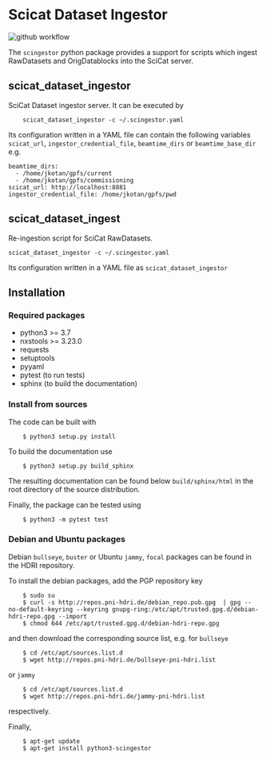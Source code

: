 # Scicat Dataset Ingestor

![github workflow](https://github.com/jkotan/scingestor/actions/workflows/tests.yml/badge.svg)

The `scingestor` python package provides a support for scripts which ingest RawDatasets and OrigDatablocks into the SciCat server.

## scicat_dataset_ingestor
SciCat Dataset ingestor server. It can be executed by

```
    scicat_dataset_ingestor -c ~/.scingestor.yaml
```
Its configuration written in a YAML file  can contain the following variables `scicat_url`, `ingestor_credential_file`, `beamtime_dirs` or  `beamtime_base_dir` e.g.
```
beamtime_dirs:
  - /home/jkotan/gpfs/current
  - /home/jkotan/gpfs/commissioning
scicat_url: http://localhost:8881
ingestor_credential_file: /home/jkotan/gpfs/pwd
```

## scicat_dataset_ingest

Re-ingestion script for SciCat RawDatasets.

    scicat_dataset_ingestor -c ~/.scingestor.yaml

Its configuration written in a YAML file as `scicat_dataset_ingestor`

## Installation

### Required packages

* python3 >= 3.7
* nxstools >= 3.23.0
* requests
* setuptools
* pyyaml
* pytest (to run tests)
* sphinx (to build the documentation)


### Install from sources

The code can be built with

```
    $ python3 setup.py install
```


To build the documentation use

```
    $ python3 setup.py build_sphinx
```

The resulting documentation can be found below `build/sphinx/html` in the root
directory of the source distribution.

Finally, the package can be tested using

```
    $ python3 -m pytest test
```


### Debian and Ubuntu packages

Debian  `bullseye`, `buster`  or Ubuntu  `jammy`, `focal` packages can be found in the HDRI repository.

To install the debian packages, add the PGP repository key

```
    $ sudo su
    $ curl -s http://repos.pni-hdri.de/debian_repo.pub.gpg  | gpg --no-default-keyring --keyring gnupg-ring:/etc/apt/trusted.gpg.d/debian-hdri-repo.gpg --import
    $ chmod 644 /etc/apt/trusted.gpg.d/debian-hdri-repo.gpg
```

and then download the corresponding source list, e.g.
for `bullseye`

```
    $ cd /etc/apt/sources.list.d
    $ wget http://repos.pni-hdri.de/bullseye-pni-hdri.list
```

or `jammy`

```
    $ cd /etc/apt/sources.list.d
    $ wget http://repos.pni-hdri.de/jammy-pni-hdri.list
```
respectively.

Finally,

```
    $ apt-get update
    $ apt-get install python3-scingestor
```
